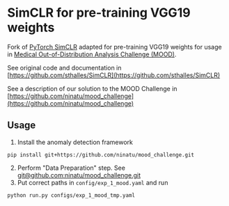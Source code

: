 # SimCLR for pre-training VGG19 weights

Fork of [PyTorch SimCLR](https://github.com/sthalles/SimCLR) adapted for pre-training VGG19 weights 
for usage in [Medical Out-of-Distribution Analysis Challenge (MOOD)](http://medicalood.dkfz.de/web/).

See original code and documentation in [https://github.com/sthalles/SimCLR](https://github.com/sthalles/SimCLR)

See a description of our solution to the MOOD Challenge in 
[https://github.com/ninatu/mood_challenge](https://github.com/ninatu/mood_challenge)

## Usage

1. Install the anomaly detection framework
```
pip install git+https://github.com/ninatu/mood_challenge.git
```
2. Perform "Data Preparation" step. See [git@github.com:ninatu/mood_challenge.git](git@github.com:ninatu/mood_challenge.git)
3. Put correct paths in `config/exp_1_mood.yaml` and run 
```
python run.py configs/exp_1_mood_tmp.yaml
```

